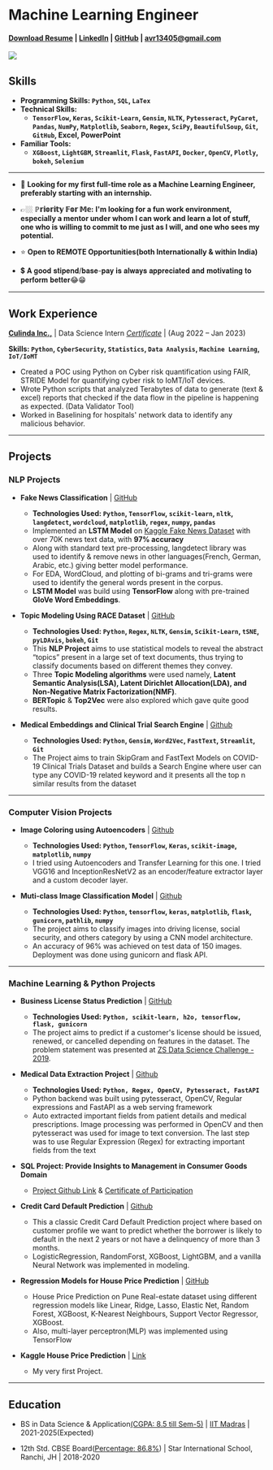 # **Machine Learning Engineer**

#### <a href="https://drive.google.com/file/d/1zpNgb3KVRpqg2IF36u_Jt6fm0GnifRUc/view?usp=sharing"><b>Download Resume</b></a> | [LinkedIn](https://www.linkedin.com/in/avr27/) | [GitHub](https://github.com/avr2002) | avr13405@gmail.com


**![](https://komarev.com/ghpvc/?username=avr2002&label=PROFILE+VIEWS)**

## **Skills**
- **Programming Skills: `Python`, `SQL`, `LaTex`**
- **Technical Skills:**
    - **`TensorFlow`, `Keras`, `Scikit-Learn`, `Gensim`, `NLTK`, `Pytesseract`, `PyCaret`, `Pandas`, `NumPy`, `Matplotlib`, `Seaborn`, `Regex`, `SciPy`, `BeautifulSoup`, `Git`, `GitHub`, Excel, PowerPoint**
- **Familiar Tools:**
    - **`XGBoost`, `LightGBM`, `Streamlit`, `Flask`, `FastAPI`, `Docker`, `OpenCV`, `Plotly`, `bokeh`, `Selenium`**

* **

- 👀 **Looking for my first full-time role as a Machine Learning Engineer, preferably starting with an internship.**
  
- 👉🏼 **ℙ𝕣𝕚𝕠𝕣𝕚𝕥𝕪 𝔽𝕠𝕣 𝕄𝕖:** **I'm looking for a fun work environment, especially a mentor under whom I can work and learn a lot of stuff, one who is willing to commit to me just as I will, and one who sees my potential.**

- ⭐ **Open to REMOTE Opportunities(both Internationally & within India)**

- 💲 𝐀 𝐠𝐨𝐨𝐝 𝐬𝐭𝐢𝐩𝐞𝐧𝐝/𝐛𝐚𝐬𝐞-𝐩𝐚𝐲 𝐢𝐬 𝐚𝐥𝐰𝐚𝐲𝐬 𝐚𝐩𝐩𝐫𝐞𝐜𝐢𝐚𝐭𝐞𝐝 𝐚𝐧𝐝 𝐦𝐨𝐭𝐢𝐯𝐚𝐭𝐢𝐧𝐠 𝐭𝐨 𝐩𝐞𝐫𝐟𝐨𝐫𝐦 𝐛𝐞𝐭𝐭𝐞𝐫😂😁
  
* **
## **Work Experience**
[**Culinda Inc.,**](https://www.linkedin.com/company/culinda/) | Data Science Intern [*Certificate*](https://drive.google.com/file/d/1lkHbWUoBcfODLShqTDxYzkQvCsg_myfo/view) | (Aug 2022 – Jan 2023)

**Skills: `Python`, `CyberSecurity`, `Statistics`, `Data Analysis`, `Machine Learning`, `IoT/IoMT`**
- Created a POC using Python on Cyber risk quantification using FAIR, STRIDE Model for quantifying
cyber risk to IoMT/IoT devices.
- Wrote Python scripts that analyzed Terabytes of data to generate (text & excel) reports that checked if the data flow in
the pipeline is happening as expected. (Data Validator Tool)
- Worked in Baselining for hospitals' network data to identify any malicious behavior.

* **

## **Projects**

### **NLP Projects**
- **Fake News Classification** | [GitHub](https://github.com/avr2002/Fake-News-Classification-using-RNN-and-LSTM/blob/main/notebooks/main_notebook-2.ipynb)
    - **Technologies Used: `Python`, `TensorFlow`, `scikit-learn`, `nltk`, `langdetect`, `wordcloud`, `matplotlib`, `regex`, `numpy`, `pandas`**
    - Implemented an **LSTM Model** on [Kaggle Fake News Dataset](https://www.kaggle.com/datasets/saurabhshahane/fake-news-classification) with over 70K news text data, with **97% accuracy**
    - Along with standard text pre-processing, langdetect library was used to identify & remove news in other languages(French, German, Arabic, etc.) giving better model performance.
    - For EDA, WordCloud, and plotting of bi-grams and tri-grams were used to identify the general words present in the corpus.
    - **LSTM Model** was build using **TensorFlow** along with pre-trained **GloVe Word Embeddings**.

- **Topic Modeling Using RACE Dataset** | [GitHub](https://github.com/avr2002/Topic-Modelling-Using-RACE-Dataset)
  - **Technologies Used:  `Python`, `Regex`, `NLTK`, `Gensim`, `Scikit-Learn`, `tSNE`, `pyLDAvis`, `bokeh`, `Git`**
  - This **NLP Project** aims to use statistical models to reveal the abstract “topics” present in a large set of text documents, thus trying to classify documents based on different themes they convey.
  - Three **Topic Modeling algorithms** were used namely, **Latent Semantic Analysis(LSA), Latent Dirichlet Allocation(LDA), and Non-Negative Matrix Factorization(NMF)**.
  - **BERTopic** & **Top2Vec** were also explored which gave quite good results.


- **Medical Embeddings and Clinical Trial Search Engine** | [Github](https://github.com/avr2002/Medical-Embeddings-and-Clinical-Trial-Search-Engine)
  - **Technologies Used: `Python`, `Gensim`, `Word2Vec`, `FastText`, `Streamlit`, `Git`**
  - The Project aims to train SkipGram and FastText Models on COVID-19 Clinical Trials Dataset and builds a Search Engine where user can type any COVID-19 related keyword and it presents all the top n similar results from the dataset

* **

### **Computer Vision Projects**
- **Image Coloring using Autoencoders** | [Github](https://github.com/avr2002/Image-Coloring-using-Autoencoders)
    - **Technologies Used: `Python`, `TensorFlow`, `Keras`, `scikit-image`, `matplotlib`, `numpy`**
    -  I tried using Autoencoders and Transfer Learning for this one. I tried VGG16 and InceptionResNetV2 as an encoder/feature extractor layer and a custom decoder layer.


- **Muti-class Image Classification Model** | [Github](https://github.com/avr2002/Image-Classification-CNN-Model-for-Real-Time-Prediction)
    - **Technologies Used: `Python`, `tensorflow`, `keras`, `matplotlib`, `flask`, `gunicorn`, `pathlib`, `numpy`**
    - The project aims to classify images into driving license, social security, and others category by using a CNN model architecture.
    - An accuracy of 96% was achieved on test data of 150 images. Deployment was done using gunicorn and flask API.


* **

### **Machine Learning & Python Projects** 

- **Business License Status Prediction** | [GitHub](https://github.com/avr2002/Business-License-Status-Prediction)
  - **Technologies Used: `Python, scikit-learn, h2o, tensorflow, flask, gunicorn`**
  - The project aims to predict if a customer's license should be issued, renewed, or cancelled depending on features in the dataset. The problem statement was presented at [ZS Data Science Challenge - 2019](https://www.interviewbit.com/contest/zs-yds-2019/).


- **Medical Data Extraction Project** | [Github](https://github.com/avr2002/medical-data-extraction-project)
  - **Technologies Used: `Python, Regex, OpenCV, Pytesseract, FastAPI`**
  - Python backend was built using pytesseract, OpenCV, Regular expressions and FastAPI as a web serving framework
  - Auto extracted important fields from patient details and medical prescriptions. Image processing was performed in OpenCV and then pytesseract was used for image to text conversion. The last step was to use Regular Expression (Regex) for extracting important fields from the text


- **SQL Project: Provide Insights to Management in Consumer Goods Domain**
    - [Project Github Link](https://github.com/avr2002/sql-project-consumer-goods-domain) & [Certificate of Participation](https://drive.google.com/file/d/1QdbMXJoyvD8SASKbZYQelT-uQamhiEQ4/view?usp=share_link)
    

- **Credit Card Default Prediction** | [Github](https://github.com/avr2002/credit-card-default-prediction)
    - This a classic Credit Card Default Prediction project where based on customer profile we want to predict whether the borrower is likely to default in the next 2 years or not have a delinquency of more than 3 months.
    - LogisticRegression, RandomForst, XGBoost, LightGBM, and a vanilla Neural Network was implemented in modeling.


- **Regression Models for House Price Prediction** | [GitHub](https://github.com/avr2002/Regression-Models-for-House-Price-Prediction)
    - House Price Prediction on Pune Real-estate dataset using different regression models like Linear, Ridge, Lasso, Elastic Net, Random Forest, XGBoost, K-Nearest Neighbours, Support Vector Regressor, XGBoost.
    - Also, multi-layer perceptron(MLP) was implemented using TensorFlow

  
- **Kaggle House Price Prediction** | [Link](https://www.kaggle.com/code/amitvikramraj/house-price-prediction-competition-project)
    - My very first Project.

* **

## **Education**
- BS in Data Science & Application[(CGPA: 8.5 till Sem-5)](https://drive.google.com/file/d/1AEtZR7kj7uhw4p4Xq9BDKpFhwYRyrR4Q/view?usp=sharing) | [IIT Madras](https://study.iitm.ac.in/ds/) | 2021-2025(Expected)

- 12th Std. CBSE Board([Percentage: 86.8%](https://drive.google.com/file/d/10N3ilh8IcbCXWZk8Ct2XRwW2SZ5KW0pN/view?usp=sharing)) | Star International School, Ranchi, JH | 2018-2020 
